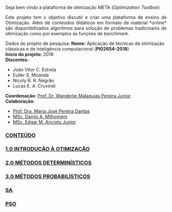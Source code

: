 Seja bem vindo à plataforma de otimização META (*Optimization Toolbox*)

<p align="justify">Este projeto tem o objetivo discutir e criar uma plataforma de ensino de Otimização. Além de conteúdos didáticos em formato de material *online* são disponibilizados algoritmos para solução de problemas tradicioanis de otimização como por exemplos as funções de <i>benchmark</i>.</p> 

Dados do projeto de pesquisa:
**Nome:** Aplicação de técnicas de otimização clássicas e de inteligência computacional (**PI02654-2018**)  
**Início do projeto:** 2018  
**Discentes:**  
- João Vitor C. Estrela   
- Euller S. Miranda  
- Nicoly R. R. Negrão
- Lucas E. A. Cruvinel

**Coordenação:** [Prof. Dr. Wanderlei Malaquias Pereira Junior](http://lattes.cnpq.br/2268506213083114)  
**Colaboração:**    
- [Prof. Dra. Maria José Pereira Dantas](http://lattes.cnpq.br/5115002204148904)
- [MSc. Danilo A. Milhomem](http://lattes.cnpq.br/9428417303686292)
- [MSc. Edgar M. Ancioto Junior](http://lattes.cnpq.br/7117015785768463)

### [CONTEÚDO]()
### [1.0 INTRODUÇÃO À OTIMIZAÇÃO](https://wmpjrufg.github.io/META_PLATAFORMA/CAP_10000.html)
### [2.0 MÉTODOS DETERMINÍSTICOS](https://wmpjrufg.github.io/META_PLATAFORMA/CAP_20000.html)
### [3.0 MÉTODOS PROBABILÍSTICOS](https://wmpjrufg.github.io/META_PLATAFORMA/CAP_30000.html)
### [SA](https://wmpjrufg.github.io/META_PLATAFORMA/CAP_31000.html)
### [PSO](https://wmpjrufg.github.io/META_PLATAFORMA/CAP_32000.html)

